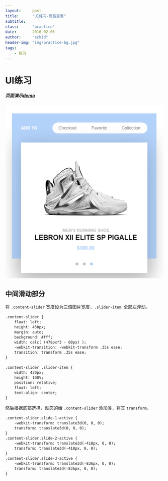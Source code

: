 ```yaml
---
layout:     post
title:      "UI练习-商品查看"
subtitle:   
class:		"practice"
date:       2016-02-05 
author:     "eckid"
header-img: "img/practice-bg.jpg"
tags:
    - 练习
---
```


# UI练习

##### 页面演示[demo](https://mannyec.github.io/practice/UI-addTo/index.html)

 ![参考](/practice/UI-addTo/example.png)

## 中间滑动部分


将 `.content-slider` 宽度设为三倍图片宽度，`.slider-item `全部左浮动。

	.content-slider {
	    float: left;
	    height: 430px;
	    margin: auto;
	    background: #fff;
	    width: calc( (478px*3 - 60px) );
	    -webkit-transition: -webkit-transform .35s ease;
	    transition: transform .35s ease;
	}

	.content-slider .slider-item {
	    width: 420px;
	    height: 100%;
	    position: relative;
	    float: left;
	    text-align: center;
	}



然后根据底部选择，动态的给 `.content-slider` 添加类，将其 ` transform `。

	.content-slider.slide-1-active {
	    -webkit-transform: translate3d(0, 0, 0);
	    transform: translate3d(0, 0, 0);
	}
	.content-slider.slide-2-active {
	    -webkit-transform: translate3d(-418px, 0, 0);
	    transform: translate3d(-418px, 0, 0);
	}
	.content-slider.slide-3-active {
	    -webkit-transform: translate3d(-836px, 0, 0);
	    transform: translate3d(-836px, 0, 0);
	}
	




